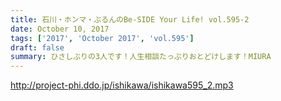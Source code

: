 ```yaml
---
title: 石川・ホンマ・ぶるんのBe-SIDE Your Life! vol.595-2
date: October 10, 2017
tags: ['2017', 'October 2017', 'vol.595']
draft: false
summary: ひさしぶりの3人です！人生相談たっぷりおとどけします！MIURA
---
```


http://project-phi.ddo.jp/ishikawa/ishikawa595_2.mp3